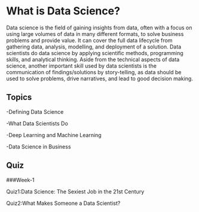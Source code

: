 # What is Data Science?
Data science is the field of gaining insights from data, often with a focus on using large volumes of data in many different formats, to solve business problems and provide value. It can cover the full data lifecycle from gathering data, analysis, modelling, and deployment of a solution. Data scientists do data science by applying scientific methods, programming skills, and analytical thinking. Aside from the technical aspects of data science, another important skill used by data scientists is the communication of findings/solutions by story-telling, as data should be used to solve problems, drive narratives, and lead to good decision making.
## Topics
-Defining Data Science 

-What Data Scientists Do

-Deep Learning and Machine Learning

-Data Science in Business

## Quiz

###Week-1

Quiz1:Data Science: The Sexiest Job in the 21st Century

Quiz2:What Makes Someone a Data Scientist?



